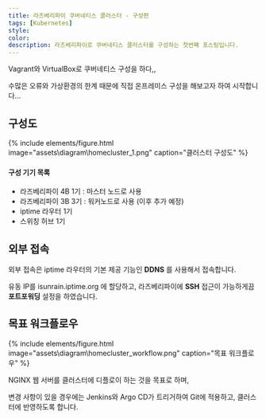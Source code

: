 ```yaml
---
title: 라즈베리파이 쿠버네티스 클러스터 - 구성편
tags: [Kubernetes]
style: 
color: 
description: 라즈베리파이로 쿠버네티스 클러스터를 구성하는 첫번째 포스팅입니다.
---
```

 

Vagrant와 VirtualBox로 쿠버네티스 구성을 하다,,

수많은 오류와 가상환경의 한계 때문에 직접 온프레미스 구성을 해보고자 하여 시작합니다...

## 구성도

{% include elements/figure.html image="assets\diagram\homecluster_1.png" caption="클러스터 구성도" %}

#### 구성 기기 목록

 - 라즈베리파이 4B 1기 : 마스터 노드로 사용
 - 라즈베리파이 3B 3기 : 워커노드로 사용 (이후 추가 예정)
 - iptime 라우터 1기
 - 스위칭 허브 1기
 
 
## 외부 접속
 
외부 접속은 iptime 라우터의 기본 제공 기능인 **DDNS** 를 사용해서 접속합니다.
 
유동 IP를 isunrain.iptime.org 에 할당하고, 라즈베리파이에 **SSH** 접근이 가능하게끔 **포트포워딩** 설정을 하였습니다.

## 목표 워크플로우

{% include elements/figure.html image="assets\diagram\homecluster_workflow.png" caption="목표 워크플로우" %}

NGINX 웹 서버를 클러스터에 디플로이 하는 것을 목표로 하며,

변경 사항이 있을 경우에는 Jenkins와 Argo CD가 트리거하여 Git에 적용하고, 클러스터에 반영하도록 합니다.